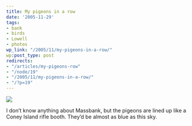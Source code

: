 ```yaml
---
title: My pigeons in a row
date: '2005-11-29'
tags:
- bank
- birds
- Lowell
- photos
wp_link: "/2005/11/my-pigeons-in-a-row/"
wp:post_type: post
redirects:
- "/articles/my-pigeons-row"
- "/node/19"
- "/2005/11/my-pigeons-in-a-row/"
- "/?p=19"
---
```


  [ ![](http://static.flickr.com/20/68517232_7f502b1c29_t.jpg "") ](http://www.flickr.com/photos/atomicworkshop/68517232/)

  I don’t know anything about Massbank, but the pigeons are lined up like a Coney Island rifle booth. They’d be almost as blue as this sky.

